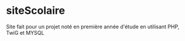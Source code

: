 # siteScolaire

Site fait pour un projet noté en première année d'étude en utilisant PHP, TwiG et MYSQL
